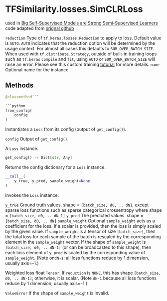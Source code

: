 # TFSimilarity.losses.SimCLRLoss


used in [Big Self-Supervised Models are Strong Semi-Supervised Learners](https://arxiv.org/abs/2006.10029)
code adapted from [orignal github](https://github.com/google-research/simclr/tree/master/tf2)


`reduction`
Type of `tf.keras.losses.Reduction` to apply to
loss. Default value is `AUTO`. `AUTO` indicates that the reduction
option will be determined by the usage context. For almost all cases
this defaults to `SUM_OVER_BATCH_SIZE`. When used with
`tf.distribute.Strategy`, outside of built-in training loops such as
`tf.keras` `compile` and `fit`, using `AUTO` or `SUM_OVER_BATCH_SIZE`
will raise an error. Please see this custom training [tutorial](
  https://www.tensorflow.org/tutorials/distribute/custom_training) for
    more details.
`name`
Optional name for the instance.



## Methods


```python
@classmethod```

```python
from_config(
    config
)
```


Instantiates a `Loss` from its config (output of `get_config()`).



`config`
Output of `get_config()`.



A `Loss` instance.






```python
get_config() -> Dict[str, Any]
```


Returns the config dictionary for a `Loss` instance.



```python
__call__(
    y_true, y_pred, sample_weight=None
)
```


Invokes the `Loss` instance.



`y_true`
Ground truth values. shape = `[batch_size, d0, .. dN]`, except
sparse loss functions such as sparse categorical crossentropy where
shape = `[batch_size, d0, .. dN-1]`
`y_pred`
The predicted values. shape = `[batch_size, d0, .. dN]`
`sample_weight`
Optional `sample_weight` acts as a coefficient for the
loss. If a scalar is provided, then the loss is simply scaled by the
given value. If `sample_weight` is a tensor of size `[batch_size]`, then
the total loss for each sample of the batch is rescaled by the
corresponding element in the `sample_weight` vector. If the shape of
`sample_weight` is `[batch_size, d0, .. dN-1]` (or can be broadcasted to
this shape), then each loss element of `y_pred` is scaled
by the corresponding value of `sample_weight`. (Note on`dN-1`: all loss
  functions reduce by 1 dimension, usually axis=-1.)



Weighted loss float `Tensor`. If `reduction` is `NONE`, this has
shape `[batch_size, d0, .. dN-1]`; otherwise, it is scalar. (Note `dN-1`
because all loss functions reduce by 1 dimension, usually axis=-1.)





`ValueError`
If the shape of `sample_weight` is invalid.





